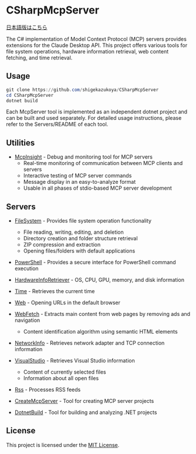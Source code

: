 ﻿# CSharpMcpServer

[日本語版はこちら](README.ja.md)

The C# implementation of Model Context Protocol (MCP) servers provides extensions for the Claude Desktop API. This project offers various tools for file system operations, hardware information retrieval, web content fetching, and time retrieval.

## Usage

```Powershell
git clone https://github.com/shigekazukoya/CSharpMcpServer
cd CSharpMcpServer
dotnet build
```

Each McpServer tool is implemented as an independent dotnet project and can be built and used separately. For detailed usage instructions, please refer to the Servers/README of each tool.

## Utilities

- [McpInsight](McpInsight/README.md) - Debug and monitoring tool for MCP servers
  - Real-time monitoring of communication between MCP clients and servers
  - Interactive testing of MCP server commands
  - Message display in an easy-to-analyze format
  - Usable in all phases of stdio-based MCP server development

## Servers

- [FileSystem](Servers/FileSystem/README.md) - Provides file system operation functionality
  - File reading, writing, editing, and deletion
  - Directory creation and folder structure retrieval
  - ZIP compression and extraction
  - Opening files/folders with default applications

- [PowerShell](Servers/PowerShell/README.md) - Provides a secure interface for PowerShell command execution

- [HardwareInfoRetriever](Servers/HardwareInfoRetriever/README.md) - OS, CPU, GPU, memory, and disk information

- [Time](Servers/Time/README.md) - Retrieves the current time

- [Web](Servers/Web/README.md) - Opening URLs in the default browser

- [WebFetch](Servers/WebFetch/README.md) - Extracts main content from web pages by removing ads and navigation
  - Content identification algorithm using semantic HTML elements

- [NetworkInfo](Servers/NetworkInfo/README.md) - Retrieves network adapter and TCP connection information

- [VisualStudio](Servers/VisualStudio/README.md) - Retrieves Visual Studio information
  - Content of currently selected files
  - Information about all open files

- [Rss](Servers/Rss/README.md) - Processes RSS feeds

- [CreateMcpServer](Servers/CreateMcpServer/README.md) - Tool for creating MCP server projects

- [DotnetBuild](Servers/DotnetBuild/README.md) - Tool for building and analyzing .NET projects

## License
This project is licensed under the [MIT License](LICENSE.txt).